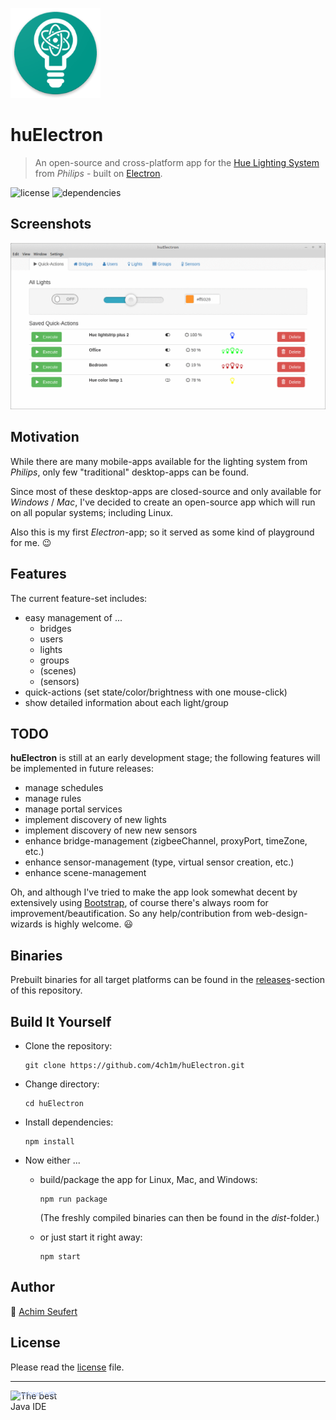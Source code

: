 ![huElectron](https://raw.githubusercontent.com/4ch1m/huElectron/master/huelectron.png)

# huElectron

> An open-source and cross-platform app for the [Hue Lighting System](https://www2.meethue.com) from _Philips_ - built on [Electron](https://electronjs.org).

![license](https://img.shields.io/github/license/4ch1m/huElectron) ![dependencies](https://img.shields.io/librariesio/github/4ch1m/huElectron)

## Screenshots

![screenshots](https://raw.githubusercontent.com/4ch1m/huElectron/master/screenshots/screenshots.gif)

## Motivation

While there are many mobile-apps available for the lighting system from _Philips_, only few "traditional" desktop-apps can be found.

Since most of these desktop-apps are closed-source and only available for _Windows_ / _Mac_, I've decided to create an open-source app which will run on all popular systems; including Linux.

Also this is my first _Electron_-app; so it served as some kind of playground for me. :wink:

## Features

The current feature-set includes:

* easy management of ...
  * bridges
  * users
  * lights
  * groups
  * (scenes)
  * (sensors)
* quick-actions (set state/color/brightness with one mouse-click) 
* show detailed information about each light/group

## TODO

__huElectron__ is still at an early development stage; the following features will be implemented in future releases:

* manage schedules
* manage rules
* manage portal services
* implement discovery of new lights
* implement discovery of new new sensors
* enhance bridge-management (zigbeeChannel, proxyPort, timeZone, etc.)
* enhance sensor-management (type, virtual sensor creation, etc.)
* enhance scene-management

Oh, and although I've tried to make the app look somewhat decent by extensively using [Bootstrap](https://getbootstrap.com), of course there's always room for improvement/beautification.
So any help/contribution from web-design-wizards is highly welcome. :smiley:

## Binaries

Prebuilt binaries for all target platforms can be found in the [releases](https://github.com/4ch1m/huElectron/releases)-section of this repository.

## Build It Yourself

* Clone the repository:
  ```
  git clone https://github.com/4ch1m/huElectron.git
  ```

* Change directory:
  ```
  cd huElectron
  ```

* Install dependencies:
  ```
  npm install
  ```

* Now either ...
   * build/package the app for Linux, Mac, and Windows:
	   ```
	   npm run package
	   ```
	 (The freshly compiled binaries can then be found in the _dist_-folder.)
	   
   * or just start it right away:
	   ```
	   npm start
	   ```

## Author

:email: [Achim Seufert](mailto:contact@huelectron.achimonline.de)

## License

Please read the [license](license) file.

---

<a href="http://www.jetbrains.com/idea/" style="position: relative;display:block; width:88px; height:31px; border:0; margin:0;padding:0;text-decoration:none;text-indent:0;"><span style="margin: 0;padding: 0;position: absolute;top: 0;left: 4px;font-size: 10px; line-height: 12px;cursor:pointer; background-image:none;border:0;color: #acc4f9; font-family: trebuchet ms,arial,sans-serif;font-weight: normal;text-align:left;">Developed with&nbsp;</span><img src="http://www.jetbrains.com/idea/opensource/img/all/banners/idea88x31_blue.gif" alt="The best Java IDE" border="0"/></a>
